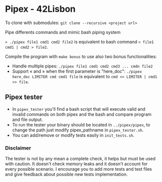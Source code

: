 # Pipex - 42Lisbon

To clone with submodules: `git clone --recursive <project url>`

Pipe differents commands and mimic bash piping system

`> ./pipex file1 cmd1 cmd2 file2` is equivalent to bash command `< file1 cmd1 | cmd2 > file2`.

Compile the program with `make bonus` to use also two bonus functionalities:

- Handle multiple pipes: `./pipex file1 cmd1 cmd2 cmd3 ... cmdn file2`
- Support « and » when the first parameter is "here_doc": `./pipex here_doc LIMITER cmd cmd1 file` is equivalent to `cmd << LIMITER | cmd1 >> file`.

## Pipex tester
 - In `pipex_tester` you'll find a bash script that will execute valid and invalid commands on both pipex and the bash and compare program and file output.
 - To run the tester your binary should be located in `../pipex/pipex`, to change the path just modify pipex_pathname in `pipex_tester.sh`.
 - You can add/remove or modify tests easily in `init_tests.sh`.

 ### Disclaimer
 The tester is not by any mean a complete check, it helps but must be used with caution. It doesn't check memory leaks and it doesn't account for every possible scenario.
 I encourage you to add more tests and test files and give feedback about possible new tests implementation.

